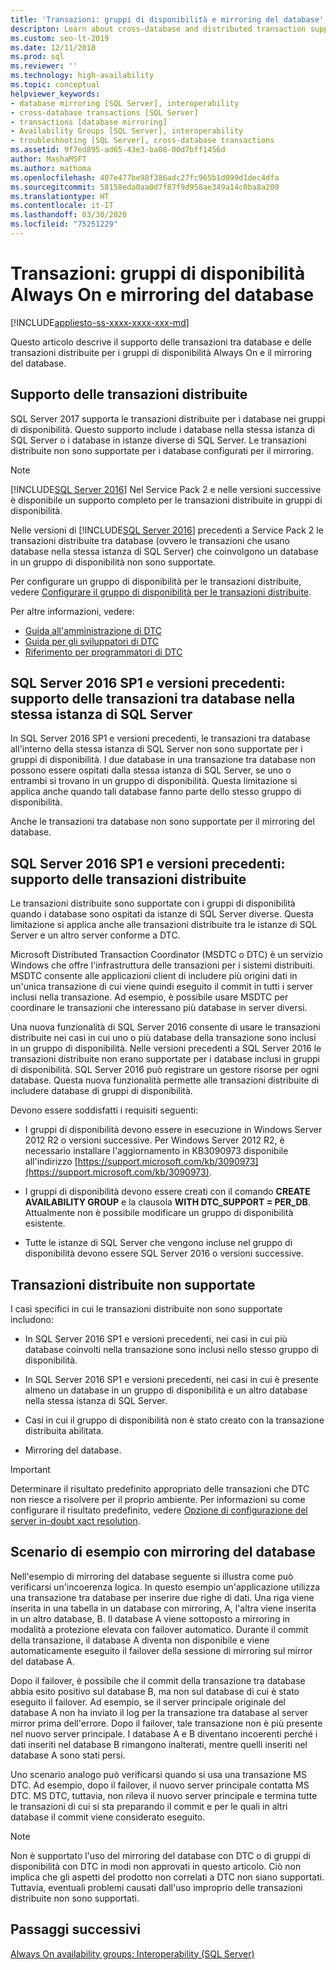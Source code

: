 ```yaml
---
title: 'Transazioni: gruppi di disponibilità e mirroring del database'
descripton: Learn about cross-database and distributed transaction support for SQL Server Always On availability groups and database mirroring.
ms.custom: seo-lt-2019
ms.date: 12/11/2018
ms.prod: sql
ms.reviewer: ''
ms.technology: high-availability
ms.topic: conceptual
helpviewer_keywords:
- database mirroring [SQL Server], interoperability
- cross-database transactions [SQL Server]
- transactions [database mirroring]
- Availability Groups [SQL Server], interoperability
- troubleshooting [SQL Server], cross-database transactions
ms.assetid: 9f7ed895-ad65-43e3-ba08-00d7bff1456d
author: MashaMSFT
ms.author: mathoma
ms.openlocfilehash: 407e477be98f386adc27fc965b1d099d1dec4dfa
ms.sourcegitcommit: 58158eda0aa0d7f87f9d958ae349a14c0ba8a209
ms.translationtype: HT
ms.contentlocale: it-IT
ms.lasthandoff: 03/30/2020
ms.locfileid: "75251229"
---
```

# <a name="transactions---availability-groups-and-database-mirroring"></a>Transazioni: gruppi di disponibilità Always On e mirroring del database
[!INCLUDE[appliesto-ss-xxxx-xxxx-xxx-md](../../../includes/appliesto-ss-xxxx-xxxx-xxx-md.md)]

Questo articolo descrive il supporto delle transazioni tra database e delle transazioni distribuite per i gruppi di disponibilità Always On e il mirroring del database.  

## <a name="support-for-distributed-transactions"></a>Supporto delle transazioni distribuite

SQL Server 2017 supporta le transazioni distribuite per i database nei gruppi di disponibilità. Questo supporto include i database nella stessa istanza di SQL Server o i database in istanze diverse di SQL Server. Le transazioni distribuite non sono supportate per i database configurati per il mirroring.

> [!NOTE]
> [!INCLUDE[SQL Server 2016](../../../includes/sssql15-md.md)] Nel Service Pack 2 e nelle versioni successive è disponibile un supporto completo per le transazioni distribuite in gruppi di disponibilità. 
> 
> Nelle versioni di [!INCLUDE[SQL Server 2016](../../../includes/sssql15-md.md)] precedenti a Service Pack 2 le transazioni distribuite tra database (ovvero le transazioni che usano database nella stessa istanza di SQL Server) che coinvolgono un database in un gruppo di disponibilità non sono supportate.

Per configurare un gruppo di disponibilità per le transazioni distribuite, vedere [Configurare il gruppo di disponibilità per le transazioni distribuite](configure-availability-group-for-distributed-transactions.md).

Per altre informazioni, vedere:

- [Guida all'amministrazione di DTC](https://msdn.microsoft.com/library/ms681291.aspx)
- [Guida per gli sviluppatori di DTC](https://msdn.microsoft.com/library/ms679938.aspx)
- [Riferimento per programmatori di DTC](https://msdn.microsoft.com/library/ms686108.aspx)

## <a name="sql-server-2016-sp1-and-before-support-for-cross-database-transactions-within-the-same-sql-server-instance"></a>SQL Server 2016 SP1 e versioni precedenti: supporto delle transazioni tra database nella stessa istanza di SQL Server  

In SQL Server 2016 SP1 e versioni precedenti, le transazioni tra database all'interno della stessa istanza di SQL Server non sono supportate per i gruppi di disponibilità. I due database in una transazione tra database non possono essere ospitati dalla stessa istanza di SQL Server, se uno o entrambi si trovano in un gruppo di disponibilità. Questa limitazione si applica anche quando tali database fanno parte dello stesso gruppo di disponibilità.  
  
Anche le transazioni tra database non sono supportate per il mirroring del database.  
  
##  <a name="sql-server-2016-sp1-and-before-support-for-distributed-transactions"></a><a name="dtcsupport"></a> SQL Server 2016 SP1 e versioni precedenti: supporto delle transazioni distribuite  
Le transazioni distribuite sono supportate con i gruppi di disponibilità quando i database sono ospitati da istanze di SQL Server diverse. Questa limitazione si applica anche alle transazioni distribuite tra le istanze di SQL Server e un altro server conforme a DTC.  
 
Microsoft Distributed Transaction Coordinator (MSDTC o DTC) è un servizio Windows che offre l'infrastruttura delle transazioni per i sistemi distribuiti. MSDTC consente alle applicazioni client di includere più origini dati in un'unica transazione di cui viene quindi eseguito il commit in tutti i server inclusi nella transazione. Ad esempio, è possibile usare MSDTC per coordinare le transazioni che interessano più database in server diversi.

Una nuova funzionalità di SQL Server 2016 consente di usare le transazioni distribuite nei casi in cui uno o più database della transazione sono inclusi in un gruppo di disponibilità. Nelle versioni precedenti a SQL Server 2016 le transazioni distribuite non erano supportate per i database inclusi in gruppi di disponibilità. SQL Server 2016 può registrare un gestore risorse per ogni database. Questa nuova funzionalità permette alle transazioni distribuite di includere database di gruppi di disponibilità.
  
 Devono essere soddisfatti i requisiti seguenti:  
  
-   I gruppi di disponibilità devono essere in esecuzione in Windows Server 2012 R2 o versioni successive. Per Windows Server 2012 R2, è necessario installare l'aggiornamento in KB3090973 disponibile all'indirizzo [https://support.microsoft.com/kb/3090973](https://support.microsoft.com/kb/3090973).  
  
-   I gruppi di disponibilità devono essere creati con il comando **CREATE AVAILABILITY GROUP** e la clausola **WITH DTC\_SUPPORT = PER_DB**. Attualmente non è possibile modificare un gruppo di disponibilità esistente.  

- Tutte le istanze di SQL Server che vengono incluse nel gruppo di disponibilità devono essere SQL Server 2016 o versioni successive.
 
 ## <a name="non-support-for-distributed-transactions"></a>Transazioni distribuite non supportate
 I casi specifici in cui le transazioni distribuite non sono supportate includono:
 
 - In SQL Server 2016 SP1 e versioni precedenti, nei casi in cui più database coinvolti nella transazione sono inclusi nello stesso gruppo di disponibilità.
 
 - In SQL Server 2016 SP1 e versioni precedenti, nei casi in cui è presente almeno un database in un gruppo di disponibilità e un altro database nella stessa istanza di SQL Server. 
 
 - Casi in cui il gruppo di disponibilità non è stato creato con la transazione distribuita abilitata.
 
 - Mirroring del database.
 
 > [!IMPORTANT]
 > Determinare il risultato predefinito appropriato delle transazioni che DTC non riesce a risolvere per il proprio ambiente.  Per informazioni su come configurare il risultato predefinito, vedere [Opzione di configurazione del server in-doubt xact resolution](../../../database-engine/configure-windows/in-doubt-xact-resolution-server-configuration-option.md).
  
## <a name="example-scenario-with-database-mirroring"></a>Scenario di esempio con mirroring del database  
 Nell'esempio di mirroring del database seguente si illustra come può verificarsi un'incoerenza logica. In questo esempio un'applicazione utilizza una transazione tra database per inserire due righe di dati. Una riga viene inserita in una tabella in un database con mirroring, A, l'altra viene inserita in un altro database, B. Il database A viene sottoposto a mirroring in modalità a protezione elevata con failover automatico. Durante il commit della transazione, il database A diventa non disponibile e viene automaticamente eseguito il failover della sessione di mirroring sul mirror del database A.  
  
 Dopo il failover, è possibile che il commit della transazione tra database abbia esito positivo sul database B, ma non sul database di cui è stato eseguito il failover. Ad esempio, se il server principale originale del database A non ha inviato il log per la transazione tra database al server mirror prima dell'errore. Dopo il failover, tale transazione non è più presente nel nuovo server principale. I database A e B diventano incoerenti perché i dati inseriti nel database B rimangono inalterati, mentre quelli inseriti nel database A sono stati persi.  
  
 Uno scenario analogo può verificarsi quando si usa una transazione MS DTC. Ad esempio, dopo il failover, il nuovo server principale contatta MS DTC. MS DTC, tuttavia, non rileva il nuovo server principale e termina tutte le transazioni di cui si sta preparando il commit e per le quali in altri database il commit viene considerato eseguito.  
  
> [!NOTE]  
>  Non è supportato l'uso del mirroring del database con DTC o di gruppi di disponibilità con DTC in modi non approvati in questo articolo.  Ciò non implica che gli aspetti del prodotto non correlati a DTC non siano supportati. Tuttavia, eventuali problemi causati dall'uso improprio delle transazioni distribuite non sono supportati.  
  
## <a name="next-steps"></a>Passaggi successivi  
 [Always On availability groups: Interoperability &#40;SQL Server&#41;](../../../database-engine/availability-groups/windows/always-on-availability-groups-interoperability-sql-server.md)  
  
  
